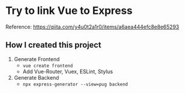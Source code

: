 # Try to link Vue to Express

Reference: https://qiita.com/y4u0t2a1r0/items/a6aea444efc8e8e65293


## How I created this project

1. Generate Frontend
    - `vue create frontend`
    - Add Vue-Router, Vuex, ESLint, Stylus
1. Generate Backend
    - `npx express-generator --view=pug backend`